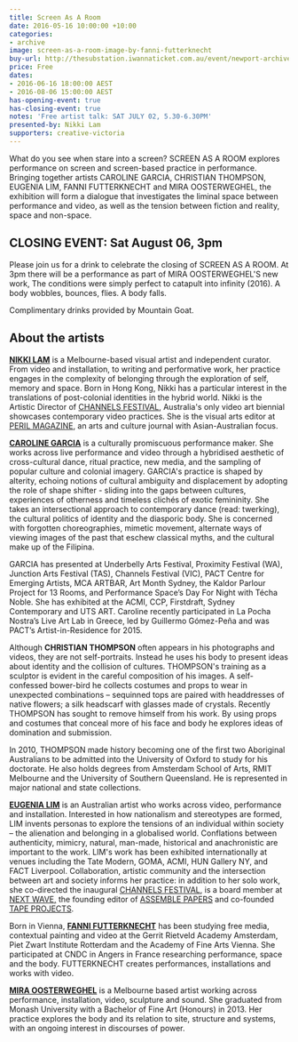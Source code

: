 ```yaml
---
title: Screen As A Room
date: 2016-05-16 10:00:00 +10:00
categories:
- archive
image: screen-as-a-room-image-by-fanni-futterknecht
buy-url: http://thesubstation.iwannaticket.com.au/event/newport-archives-open-house-melbourne-MTEwODI
price: Free
dates:
- 2016-06-16 18:00:00 AEST
- 2016-08-06 15:00:00 AEST
has-opening-event: true
has-closing-event: true
notes: 'Free artist talk: SAT JULY 02, 5.30-6.30PM'
presented-by: Nikki Lam
supporters: creative-victoria
---
```


What do you see when stare into a screen? SCREEN AS A ROOM explores performance on screen and screen-based practice in performance. Bringing together artists CAROLINE GARCIA, CHRISTIAN THOMPSON, EUGENIA LIM, FANNI FUTTERKNECHT and MIRA OOSTERWEGHEL, the exhibition will form a dialogue that investigates the liminal space between performance and video, as well as the tension between fiction and reality, space and non-space.

## CLOSING EVENT: Sat August 06, 3pm

Please join us for a drink to celebrate the closing of SCREEN AS A ROOM. At 3pm there will be a performance as part of MIRA OOSTERWEGHEL'S new work, The conditions were simply perfect to catapult into infinity (2016). A body wobbles, bounces, flies. A body falls.

Complimentary drinks provided by Mountain Goat.

## About the artists

[**NIKKI LAM**](http://nikkilam.info) is a Melbourne-based visual artist and independent curator. From video and installation, to writing and performative work, her practice engages in the complexity of belonging through the exploration of self, memory and space. Born in Hong Kong, Nikki has a particular interest in the translations of post-colonial identities in the hybrid world. Nikki is the Artistic Director of [CHANNELS FESTIVAL](http://channelsfestival.net.au), Australia's only video art biennial showcases contemporary video practices. She is the visual arts editor at [PERIL MAGAZINE](http://peril.com.au), an arts and culture journal with Asian-Australian focus.

[**CAROLINE GARCIA**](http://carolinegarcia.com.au) is a culturally promiscuous performance maker. She works across live performance and video through a hybridised aesthetic of cross-cultural dance, ritual practice, new media, and the sampling of popular culture and colonial imagery. GARCIA's practice is shaped by alterity, echoing notions of cultural ambiguity and displacement by adopting the role of shape shifter - sliding into the gaps between cultures, experiences of otherness and timeless clichés of exotic femininity. She takes an intersectional approach to contemporary dance (read: twerking), the cultural politics of identity and the diasporic body. She is concerned with forgotten choreographies, mimetic movement, alternate ways of viewing images of the past that eschew classical myths, and the cultural make up of the Filipina.

GARCIA has presented at Underbelly Arts Festival, Proximity Festival (WA), Junction Arts Festival (TAS), Channels Festival (VIC), PACT Centre for Emerging Artists, MCA ARTBAR, Art Month Sydney, the Kaldor Parlour Project for 13 Rooms, and Performance Space’s Day For Night with Técha Noble. She has exhibited at the ACMI, CCP, Firstdraft, Sydney Contemporary and UTS ART. Caroline recently participated in La Pocha Nostra’s Live Art Lab in Greece, led by Guillermo Gómez-Peña and was PACT’s Artist-in-Residence for 2015.

Although **CHRISTIAN THOMPSON** often appears in his photographs and videos, they are not self-portraits. Instead he uses his body to present ideas about identity and the collision of cultures. THOMPSON's training as a sculptor is evident in the careful composition of his images. A self-confessed bower-bird he collects costumes and props to wear in unexpected combinations – sequinned tops are paired with headdresses of native flowers; a silk headscarf with glasses made of crystals. Recently THOMPSON has sought to remove himself from his work. By using props and costumes that conceal more of his face and body he explores ideas of domination and submission.

In 2010, THOMPSON made history becoming one of the first two Aboriginal Australians to be admitted into the University of Oxford to study for his doctorate. He also holds degrees from Amsterdam School of Arts, RMIT Melbourne and the University of Southern Queensland. He is represented in major national and state collections.

[**EUGENIA LIM**](http://www.eugenialim.com/) is an Australian artist who works across video, performance and installation. Interested in how nationalism and stereotypes are formed, LIM invents personas to explore the tensions of an individual within society – the alienation and belonging in a globalised world. Conflations between authenticity, mimicry, natural, man-made, historical and anachronistic are important to the work. LIM's work has been exhibited internationally at venues including the Tate Modern, GOMA, ACMI, HUN Gallery NY, and FACT Liverpool. Collaboration, artistic community and the intersection between art and society informs her practice: in addition to her solo work, she co-directed the inaugural [CHANNELS FESTIVAL](http://channelsfestival.net.au), is a board member at [NEXT WAVE](http://nextwave.org.au/)<u>,</u> the founding editor of [ASSEMBLE PAPERS](http://assemblepapers.com.au/) and co-founded [TAPE PROJECTS](http://tapeprojects.org/).

Born in Vienna, [**FANNI FUTTERKNECHT**](http://www.fannifutterknecht.com) has been studying free media, contextual painting and video at the Gerrit Rietveld Academy Amsterdam, Piet Zwart Institute Rotterdam and the Academy of Fine Arts Vienna. She participated at CNDC in Angers in France researching performance, space and the body. FUTTERKNECHT creates performances, installations and works with video.

[**MIRA OOSTERWEGHEL**](http://miraoosterweghel.com/) is a Melbourne based artist working across performance, installation, video, sculpture and sound. She graduated from Monash University with a Bachelor of Fine Art (Honours) in 2013. Her practice explores the body and its relation to site, structure and systems, with an ongoing interest in discourses of power.
